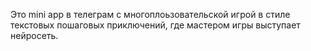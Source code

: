 Это mini app в телеграм с многоплоьзовательской игрой в стиле текстовых пошаговых приключений, где мастером игры выступает нейросеть.
